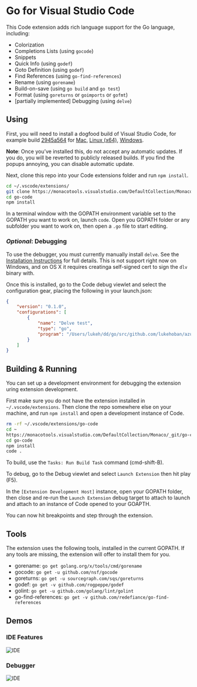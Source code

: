 # Go for Visual Studio Code

This Code extension adds rich language support for the Go language, including:

- Colorization
- Completions Lists (using `gocode`)
- Snippets
- Quick Info (using `godef`)
- Goto Definition (using `godef`)
- Find References (using `go-find-references`)
- Rename (using `gorename`)
- Build-on-save (using `go build` and `go test`)
- Format (using `goreturns` or `goimports` or `gofmt`)
- [partially implemented] Debugging (using `delve`)

## Using

First, you will need to install a dogfood build of Visual Studio Code, for example build [2945a564](https://monacotools.visualstudio.com/DefaultCollection/_git/Monaco/commit/2945a564bb3c116665cc80f24ad176df255adbc0) for [Mac](https://ticino.blob.core.windows.net/build/2945a564bb3c116665cc80f24ad176df255adbc0/VSCode-darwin.zip?st=2015-09-21T21%3A32%3A43Z&se=2015-09-21T23%3A37%3A43Z&sp=r&sv=2014-02-14&sr=b&sig=tX090NW5sxOptKQDJ%2FMny%2BweVban3chLZUaw4t8eCCw%3D), [Linux (x64)](https://ticino.blob.core.windows.net/build/2945a564bb3c116665cc80f24ad176df255adbc0/VSCode-linux-x64.zip?st=2015-09-21T21%3A32%3A43Z&se=2015-09-21T23%3A37%3A43Z&sp=r&sv=2014-02-14&sr=b&sig=CwfkOdf%2FJKJbTjpMmJyF93djfN%2F16fFx5cs0B5E51%2FA%3D), [Windows](https://ticino.blob.core.windows.net/build/2945a564bb3c116665cc80f24ad176df255adbc0/VSCodeSetup.exe?st=2015-09-21T21%3A32%3A43Z&se=2015-09-21T23%3A37%3A43Z&sp=r&sv=2014-02-14&sr=b&sig=pkxQMStGayThmgSW4SHsg9DdGyTQ6bpHQl1EeQU2wxs%3D).

__Note__: Once you’ve installed this, do not accept any automatic updates.  If you do, you will be reverted to publicly released builds.  If you find the popups annoying, you can disable automatic update.

Next, clone this repo into your Code extensions folder and run `npm install`.

```bash
cd ~/.vscode/extensions/
git clone https://monacotools.visualstudio.com/DefaultCollection/Monaco/_git/go-code
cd go-code
npm install
```

In a terminal window with the GOPATH environment variable set to the GOPATH you want to work on, launch `code`.  Open you GOPATH folder or any subfolder you want to work on, then open a `.go` file to start editing.

### _Optional_: Debugging

To use the debugger, you must currently manually install `delve`.  See the [Installation Instructions](https://github.com/derekparker/delve/wiki/Building) for full details.  This is not support right now on Windows, and on OS X it requires creatinga  self-signed cert to sign the `dlv` binary with.

Once this is installed, go to the Code debug viewlet and select the configuration gear, placing the following in your launch.json:

```json
{
	"version": "0.1.0",
	"configurations": [
		{
			"name": "Delve test",
			"type": "go",
			"program": "/Users/lukeh/dd/go/src/github.com/lukehoban/azuretest/test.go"
		}
	]
}
```

## Building & Running

You can set up a development environment for debugging the extension uring extension development.

First make sure you do not have the extension installed in `~/.vscode/extensions`.  Then clone the repo somewhere else on your machine, and run `npm install` and open a development instance of Code.

```bash
rm -rf ~/.vscode/extensions/go-code
cd ~
https://monacotools.visualstudio.com/DefaultCollection/Monaco/_git/go-code
cd go-code
npm install
code . 
```

To build, use the `Tasks: Run Build Task` command (cmd-shift-B).

To debug, go to the Debug viewlet and select `Launch Extension` then hit play (F5).

In the `[Extension Development Host]` instance, open your GOPATH folder, then close and re-run the `Launch Extension` debug target to attach to launch and attach to an instance of Code opened to your GOAPTH.

You can now hit breakpoints and step through the extension.

## Tools

The extension uses the following tools, installed in the current GOPATH.  If any tools are missing, the extension will offer to install them for you.

- gorename: `go get golang.org/x/tools/cmd/gorename`
- gocode: `go get -u github.com/nsf/gocode`
- goreturns: `go get -u sourcegraph.com/sqs/goreturns`
- godef: `go get -v github.com/rogpeppe/godef`
- golint: `go get -u github.com/golang/lint/golint`
- go-find-references: `go get -v github.com/redefiance/go-find-references`

## Demos

### IDE Features
![IDE](http://i.giphy.com/xTiTndDHV3GeIy6aNa.gif)

### Debugger
![IDE](http://i.giphy.com/3oEduO9Rx6awkds4es.gif)

